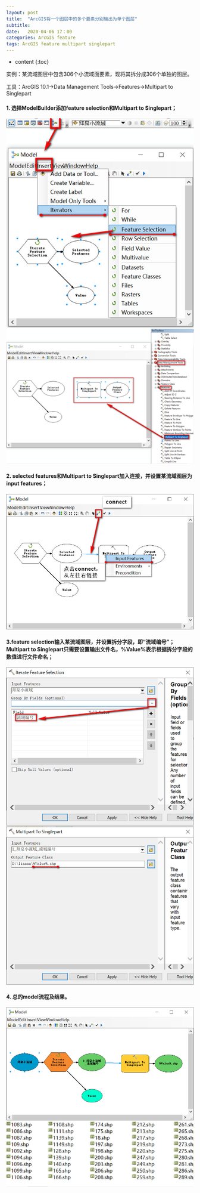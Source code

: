 ```yaml
---
layout: post
title:  "ArcGIS将一个图层中的多个要素分别输出为单个图层"
subtitle:   
date:   2020-04-06 17：00
categories: ArcGIS feature
tags: ArcGIS feature multipart singlepart
---
```


* content
{:toc}

实例：某流域图层中包含306个小流域面要素，现将其拆分成306个单独的图层。

工具：ArcGIS 10.1->Data Management Tools->Features->Multipart to Singlepart

#### 1. 选择ModelBuilder添加feature selection和Multipart to Singlepart；
![](https://raw.githubusercontent.com/tingting-huang/PicGo/master/blog_files/img/PicGo-GitHub-PicBed/20200406162916.jpg)
![](https://raw.githubusercontent.com/tingting-huang/PicGo/master/blog_files/img/PicGo-GitHub-PicBed/20200406162925.jpg)

#### 2. selected features和Multipart to Singlepart加入连接，并设置某流域图层为input features；
![](https://raw.githubusercontent.com/tingting-huang/PicGo/master/blog_files/img/PicGo-GitHub-PicBed/20200406163404.jpg)

#### 3.feature selection输入某流域图层，并设置拆分字段，即“流域编号”；Multipart to Singlepart只需要设置输出文件名，%Value%表示根据拆分字段的数值进行文件命名；
![](https://raw.githubusercontent.com/tingting-huang/PicGo/master/blog_files/img/PicGo-GitHub-PicBed/20200406163020.jpg)
![](https://raw.githubusercontent.com/tingting-huang/PicGo/master/blog_files/img/PicGo-GitHub-PicBed/20200406164240.jpg)

#### 4. 总的model流程及结果。
![](https://raw.githubusercontent.com/tingting-huang/PicGo/master/blog_files/img/PicGo-GitHub-PicBed/20200406163106.jpg)
![](https://raw.githubusercontent.com/tingting-huang/PicGo/master/blog_files/img/PicGo-GitHub-PicBed/20200406163027.jpg)


